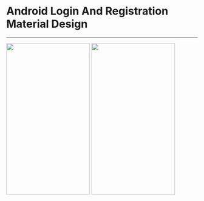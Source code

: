 # Android Login And Registration Material Design
<hr/>
<div class="col-sm-12 text-center">
<img src="https://raw.githubusercontent.com/ErIMRANALAM/Android_Login_And_Registration_UI_UX/master/Screenshot_Login.jpg"  width="220px" height="400px" /> 
<img src="https://raw.githubusercontent.com/ErIMRANALAM/Android_Login_And_Registration_UI_UX/master/Screenshot_Registration.jpg"  width="220px" height="400px" />
 </div>
